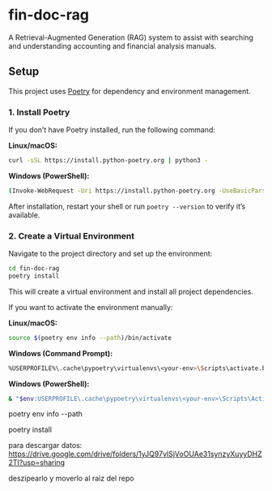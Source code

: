 # fin-doc-rag

A Retrieval-Augmented Generation (RAG) system to assist with searching and understanding accounting and financial analysis manuals.

## Setup

This project uses [Poetry](https://python-poetry.org/) for dependency and environment management.

### 1. Install Poetry

If you don’t have Poetry installed, run the following command:

**Linux/macOS:**
```bash
curl -sSL https://install.python-poetry.org | python3 -
```

**Windows (PowerShell):**
```bash
(Invoke-WebRequest -Uri https://install.python-poetry.org -UseBasicParsing).Content | python -
```
After installation, restart your shell or run ```poetry --version``` to verify it’s available.

### 2. Create a Virtual Environment

Navigate to the project directory and set up the environment:

```bash
cd fin-doc-rag
poetry install
```
This will create a virtual environment and install all project dependencies.

If you want to activate the environment manually:

**Linux/macOS:**
```bash
source $(poetry env info --path)/bin/activate
```

**Windows (Command Prompt):**
```bash
%USERPROFILE%\.cache\pypoetry\virtualenvs\<your-env>\Scripts\activate.bat
```
**Windows (PowerShell):**
```bash
& "$env:USERPROFILE\.cache\pypoetry\virtualenvs\<your-env>\Scripts\Activate.ps1"
```


poetry env info --path

poetry install

para descargar datos: https://drive.google.com/drive/folders/1yJQ97vlSjVoOUAe31synzyXuyyDHZ2TI?usp=sharing

deszipearlo y moverlo al raiz del repo